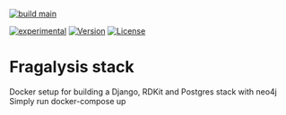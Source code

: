 [![build main](https://github.com/InformaticsMatters/fragalysis-stack/actions/workflows/build-main.yaml/badge.svg)](https://github.com/InformaticsMatters/fragalysis-stack/actions/workflows/build-main.yaml)

[![experimental](http://badges.github.io/stability-badges/dist/experimental.svg)](http://github.com/xchem/fragalysis-stack)
[![Version](http://img.shields.io/badge/version-0.0.1-blue.svg?style=flat)](https://github.com/xchem/fragalysis-stack)
[![License](http://img.shields.io/badge/license-Apache%202.0-blue.svg?style=flat)](https://github.com/xchem/fragalysis-stack/blob/master/LICENSE.txt)

# Fragalysis stack
Docker setup for building a Django, RDKit and Postgres stack with neo4j 
Simply run docker-compose up

